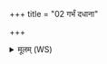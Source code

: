 +++
title = "02 गर्भं दधाना"

+++
<details><summary>मूलम् (WS)</summary>

गर्भं दधाना पय इद्दुहाना अग्निहोत्रं वैश्वदेवी दुहाना ।  
गौर्णो मा हिंसीद्वरुणस्य पत्नी ॥ २ ॥
</details>
